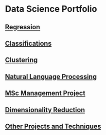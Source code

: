 # Data Science Portfolio

## [Regression](https://github.com/Auckland68/LinearRegression)

## [Classifications](https://github.com/Auckland68/Classification)

## [Clustering](https://github.com/Auckland68/Clustering)

## [Natural Language Processing](https://github.com/Auckland68/NLPModels)

## [MSc Management Project](https://github.com/Auckland68/Arun-Travel-Reviews-Analysis)

## [Dimensionality Reduction]()

## [Other Projects and Techniques]()
